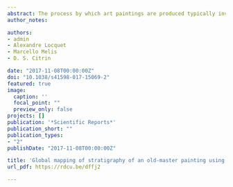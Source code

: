 ```yaml
---
abstract: The process by which art paintings are produced typically involves the successive applications of preparatory and paint layers to a canvas or other support; however, there is an absence of nondestructive modalities to provide a global mapping of the stratigraphy, information that is crucial for evaluation of its authenticity and attribution, for insights into historical or artist-specific techniques, as well as for conservation. We demonstrate sparsity-based terahertz reflectometry can be applied to extract a detailed 3D mapping of the layer structure of the 17th century easel painting Madonna in Preghiera by the workshop of Giovanni Battista Salvi da Sassoferrato, in which the structure of the canvas support, the ground, imprimatura, underpainting, pictorial, and varnish layers are identified quantitatively. In addition, a hitherto unidentified restoration of the varnish has been found. Our approach unlocks the full promise of terahertz reflectometry to provide a global and detailed account of an easel painting’s stratigraphy by exploiting the sparse deconvolution, without which terahertz reflectometry in the past has only provided a meager tool for the characterization of paintings with paint-layer thicknesses smaller than 50 μm. The proposed modality can also be employed across a broad range of applications in nondestructive testing and biomedical imaging.
author_notes:

authors:
- admin
- Alexandre Locquet
- Marcello Melis
- D. S. Citrin

date: "2017-11-08T00:00:00Z"
doi: "10.1038/s41598-017-15069-2"
featured: true
image:
  caption: ''
  focal_point: ""
  preview_only: false
projects: []
publication: '*Scientific Reports*'
publication_short: ""
publication_types:
- "2"
publishDate: "2017-11-08T00:00:00Z"

title: 'Global mapping of stratigraphy of an old-master painting using sparsity-based terahertz reflectometry'
url_pdf: https://rdcu.be/dffj2

---
```

